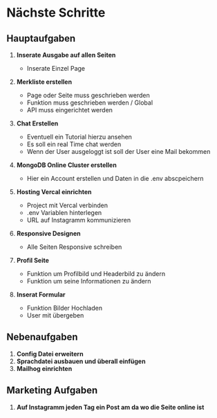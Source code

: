 # Nächste Schritte

## Hauptaufgaben

1. **Inserate Ausgabe auf allen Seiten**

   - Inserate Einzel Page

2. **Merkliste erstellen**

   - Page oder Seite muss geschrieben werden
   - Funktion muss geschrieben werden / Global
   - API muss eingerichtet werden

3. **Chat Erstellen**

   - Eventuell ein Tutorial hierzu ansehen
   - Es soll ein real Time chat werden
   - Wenn der User ausgeloggt ist soll der User eine Mail bekommen

4. **MongoDB Online Cluster erstellen**

   - Hier ein Account erstellen und Daten in die .env abscpeichern

5. **Hosting Vercal einrichten**

   - Project mit Vercal verbinden
   - .env Variablen hinterlegen
   - URL auf Instagramm kommunizieren

6. **Responsive Designen**

   - Alle Seiten Responsive schreiben

7. **Profil Seite**

   - Funktion um Profilbild und Headerbild zu ändern
   - Funktion um seine Informationen zu ändern

8. **Inserat Formular**

   - Funktion Bilder Hochladen
   - User mit übergeben

## Nebenaufgaben

1. **Config Datei erweitern**
2. **Sprachdatei ausbauen und überall einfügen**
3. **Mailhog einrichten**

## Marketing Aufgaben

1. **Auf Instagramm jeden Tag ein Post am da wo die Seite online ist**
